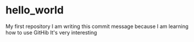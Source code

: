 # hello_world
My first repository
I am writing this commit message because I am learning how to use GitHib
It's very interesting
